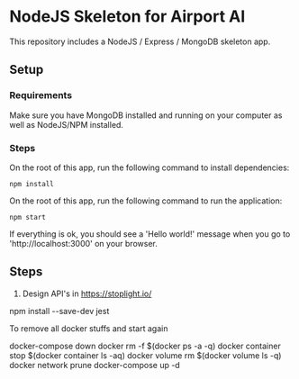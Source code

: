# NodeJS Skeleton for Airport AI

This repository includes a NodeJS / Express / MongoDB skeleton app.

## Setup

### Requirements

Make sure you have MongoDB installed and running on your computer as well as NodeJS/NPM installed.

### Steps

On the root of this app, run the following command to install dependencies:

```
npm install
```

On the root of this app, run the following command to run the application:

```
npm start
```

If everything is ok, you should see a 'Hello world!' message when you go to 'http://localhost:3000' on your browser.

## Steps

1.  Design API's in https://stoplight.io/

npm install --save-dev jest

To remove all docker stuffs and start again

docker-compose down
docker rm -f $(docker ps -a -q)
docker container stop $(docker container ls -aq)
docker volume rm $(docker volume ls -q)
docker network prune
docker-compose up -d
